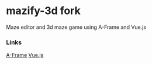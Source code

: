 # mazify-3d fork

Maze editor and 3d maze game using A-Frame and Vue.js



### Links
[A-Frame](https://aframe.io/)
[Vue.js](https://vuejs.org/)
